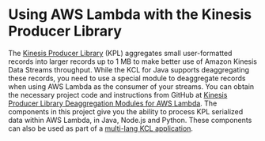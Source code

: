 # Using AWS Lambda with the Kinesis Producer Library<a name="kinesis-record-deaggregation"></a>

The [Kinesis Producer Library](http://docs.aws.amazon.com/kinesis/latest/dev/developing-producers-with-kpl.html) \(KPL\) aggregates small user\-formatted records into larger records up to 1 MB to make better use of Amazon Kinesis Data Streams throughput\. While the KCL for Java supports deaggregating these records, you need to use a special module to deaggregate records when using AWS Lambda as the consumer of your streams\. You can obtain the necessary project code and instructions from GitHub at [Kinesis Producer Library Deaggregation Modules for AWS Lambda](https://github.com/awslabs/kinesis-deaggregation)\. The components in this project give you the ability to process KPL serialized data within AWS Lambda, in Java, Node\.js and Python\. These components can also be used as part of a [multi\-lang KCL application](https://github.com/awslabs/amazon-kinesis-client/blob/master/src/main/java/com/amazonaws/services/kinesis/multilang/package-info.java)\.